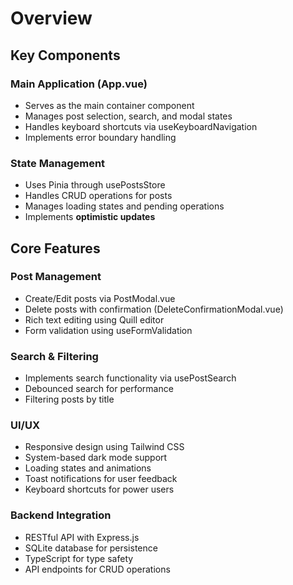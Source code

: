 # Overview

## Key Components

### Main Application (App.vue)

- Serves as the main container component
- Manages post selection, search, and modal states
- Handles keyboard shortcuts via useKeyboardNavigation
- Implements error boundary handling

### State Management

- Uses Pinia through usePostsStore
- Handles CRUD operations for posts
- Manages loading states and pending operations
- Implements **optimistic updates**

## Core Features

### Post Management

- Create/Edit posts via PostModal.vue
- Delete posts with confirmation (DeleteConfirmationModal.vue)
- Rich text editing using Quill editor
- Form validation using useFormValidation

### Search & Filtering

- Implements search functionality via usePostSearch
- Debounced search for performance
- Filtering posts by title

### UI/UX

- Responsive design using Tailwind CSS
- System-based dark mode support
- Loading states and animations
- Toast notifications for user feedback
- Keyboard shortcuts for power users

### Backend Integration

- RESTful API with Express.js
- SQLite database for persistence
- TypeScript for type safety
- API endpoints for CRUD operations

